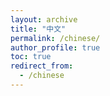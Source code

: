 ```yaml
---
layout: archive
title: "中文"
permalink: /chinese/
author_profile: true
toc: true
redirect_from:
  - /chinese
---
```

&nbsp;
&nbsp;
